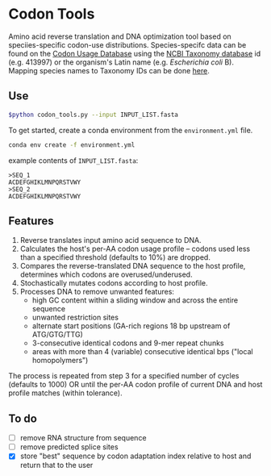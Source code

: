 # Codon Tools
Amino acid reverse translation and DNA optimization tool based on speciies-specific codon-use distributions.
Species-specifc data can be found on the [Codon Usage Database](http://www.kazusa.or.jp) using the [NCBI Taxonomy database](http://www.ncbi.nlm.nih.gov/taxonomy) id (e.g. 413997) or the organism's Latin name (e.g. _Escherichia coli_ B). Mapping species names to Taxonomy IDs can be done [here](https://www.ncbi.nlm.nih.gov/Taxonomy/TaxIdentifier/tax_identifier.cgi).

## Use

```sh
$python codon_tools.py --input INPUT_LIST.fasta
```

To get started, create a conda environment from the `environment.yml` file.

```sh
conda env create -f environment.yml
```

example contents of `INPUT_LIST.fasta`:

```
>SEQ_1
ACDEFGHIKLMNPQRSTVWY
>SEQ_2
ACDEFGHIKLMNPQRSTVWY
```

## Features
1. Reverse translates input amino acid sequence to DNA.
2. Calculates the host's per-AA codon usage profile – codons used less than a specified threshold (defaults to 10%) are dropped.
3. Compares the reverse-translated DNA sequence to the host profile, determines which codons are overused/underused.
4. Stochastically mutates codons according to host profile.
5. Processes DNA to remove unwanted features:
    * high GC content within a sliding window and across the entire sequence
    * unwanted restriction sites
    * alternate start positions (GA-rich regions 18 bp upstream of ATG/GTG/TTG)
    * 3-consecutive identical codons and 9-mer repeat chunks
    * areas with more than 4 (variable) consecutive identical bps ("local homopolymers")

The process is repeated from step 3 for a specified number of cycles (defaults to 1000) OR until the per-AA codon profile of current DNA and host profile matches (within tolerance).

## To do
- [ ] remove RNA structure from sequence
- [ ] remove predicted splice sites
- [x] store "best" sequence by codon adaptation index relative to host and return that to the user
